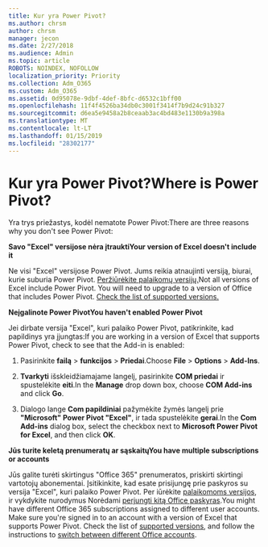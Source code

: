 ```yaml
---
title: Kur yra Power Pivot?
ms.author: chrsm
author: chrsm
manager: jecon
ms.date: 2/27/2018
ms.audience: Admin
ms.topic: article
ROBOTS: NOINDEX, NOFOLLOW
localization_priority: Priority
ms.collection: Adm_O365
ms.custom: Adm_O365
ms.assetid: 0d95078e-9dbf-4def-8bfc-d6532c1bff00
ms.openlocfilehash: 11f4f4526ba34db0c3001f3414f7b9d24c91b327
ms.sourcegitcommit: d6ea5e9458a2b8ceaab3ac4bd483e1130b9a398a
ms.translationtype: MT
ms.contentlocale: lt-LT
ms.lasthandoff: 01/15/2019
ms.locfileid: "28302177"
---
```

# <a name="where-is-power-pivot"></a><span data-ttu-id="aef0a-102">Kur yra Power Pivot?</span><span class="sxs-lookup"><span data-stu-id="aef0a-102">Where is Power Pivot?</span></span>

<span data-ttu-id="aef0a-103">Yra trys priežastys, kodėl nematote Power Pivot:</span><span class="sxs-lookup"><span data-stu-id="aef0a-103">There are three reasons why you don't see Power Pivot:</span></span>
  
 <span data-ttu-id="aef0a-104">**Savo "Excel" versijose nėra įtraukti**</span><span class="sxs-lookup"><span data-stu-id="aef0a-104">**Your version of Excel doesn't include it**</span></span>
  
<span data-ttu-id="aef0a-p101">Ne visi "Excel" versijose Power Pivot. Jums reikia atnaujinti versiją, biurai, kurie suburia Power Pivot. [Peržiūrėkite palaikomų versijų.](https://support.office.com/article/aa64e217-4b6e-410b-8337-20b87e1c2a4b.aspx)</span><span class="sxs-lookup"><span data-stu-id="aef0a-p101">Not all versions of Excel include Power Pivot. You will need to upgrade to a version of Office that includes Power Pivot. [Check the list of supported versions.](https://support.office.com/article/aa64e217-4b6e-410b-8337-20b87e1c2a4b.aspx)</span></span>
  
 <span data-ttu-id="aef0a-108">**Neįgalinote Power Pivot**</span><span class="sxs-lookup"><span data-stu-id="aef0a-108">**You haven't enabled Power Pivot**</span></span>
  
<span data-ttu-id="aef0a-109">Jei dirbate versija "Excel", kuri palaiko Power Pivot, patikrinkite, kad papildinys yra įjungtas:</span><span class="sxs-lookup"><span data-stu-id="aef0a-109">If you are working in a version of Excel that supports Power Pivot, check to see that the Add-in is enabled:</span></span>
  
1. <span data-ttu-id="aef0a-110">Pasirinkite **failą** \> **funkcijos** \> **Priedai**.</span><span class="sxs-lookup"><span data-stu-id="aef0a-110">Choose **File** \> **Options** \> **Add-Ins**.</span></span>
    
2. <span data-ttu-id="aef0a-111">**Tvarkyti** išskleidžiamajame langelį, pasirinkite **COM priedai** ir spustelėkite **eiti**.</span><span class="sxs-lookup"><span data-stu-id="aef0a-111">In the **Manage** drop down box, choose **COM Add-ins** and click **Go**.</span></span>
    
3. <span data-ttu-id="aef0a-112">Dialogo lange **Com papildiniai** pažymėkite žymės langelį prie **"Microsoft" Power Pivot "Excel"**, ir tada spustelėkite **gerai**.</span><span class="sxs-lookup"><span data-stu-id="aef0a-112">In the **Com Add-ins** dialog box, select the checkbox next to **Microsoft Power Pivot for Excel**, and then click **OK**.</span></span> 
    
 <span data-ttu-id="aef0a-113">**Jūs turite keletą prenumeratų ar sąskaitų**</span><span class="sxs-lookup"><span data-stu-id="aef0a-113">**You have multiple subscriptions or accounts**</span></span>
  
<span data-ttu-id="aef0a-p102">Jūs galite turėti skirtingus "Office 365" prenumeratos, priskirti skirtingi vartotojų abonementai. Įsitikinkite, kad esate prisijungę prie paskyros su versija "Excel", kuri palaiko Power Pivot. Per iūrėkite [palaikomoms versijos](https://support.office.com/article/aa64e217-4b6e-410b-8337-20b87e1c2a4b.aspx), ir vykdykite nurodymus Norėdami [perjungti kitą Office paskyras](https://support.office.com/article/b9582171-fd1f-4284-9846-bdd72bb28426.aspx#BKMK_WebSwitchAccounts).</span><span class="sxs-lookup"><span data-stu-id="aef0a-p102">You might have different Office 365 subscriptions assigned to different user accounts. Make sure you're signed in to an account with a version of Excel that supports Power Pivot. Check the list of [supported versions](https://support.office.com/article/aa64e217-4b6e-410b-8337-20b87e1c2a4b.aspx), and follow the instructions to [switch between different Office accounts](https://support.office.com/article/b9582171-fd1f-4284-9846-bdd72bb28426.aspx#BKMK_WebSwitchAccounts).</span></span>
  

